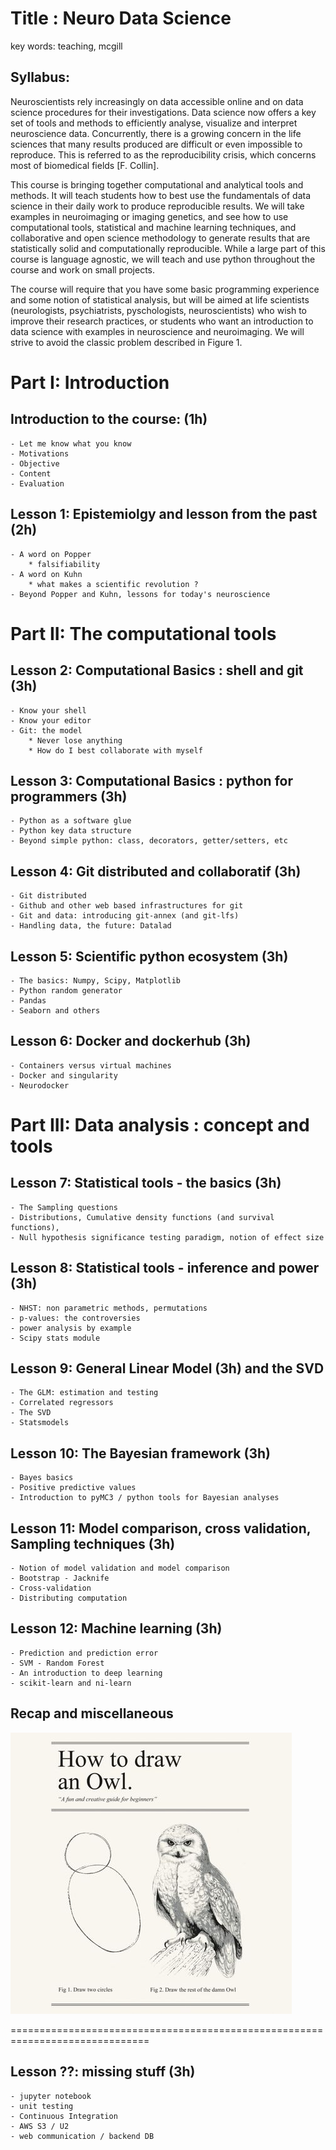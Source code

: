 
Title : Neuro Data Science
============================

key words: teaching, mcgill

Syllabus:
-----------

Neuroscientists rely increasingly on data accessible online and on data science
procedures for their investigations. Data science now offers a key set of
tools and methods to efficiently analyse, visualize and interpret neuroscience
data. Concurrently, there is a growing concern in the life sciences that many
results produced are difficult or even impossible to reproduce. This is
referred to as the reproducibility crisis, which concerns most of biomedical
fields [F. Collin]. 

This course is bringing together computational and analytical tools and methods.
It will teach students how to best use the fundamentals of data science in
their daily work to produce reproducible results. We will take examples in
neuroimaging or imaging genetics, and see how to use computational tools,
statistical and machine learning techniques, and collaborative and open science
methodology to generate results that are statistically solid and
computationally reproducible. While a large part of this course is language
agnostic, we will teach and use python throughout the course and work on small
projects. 

The course will require that you have some basic programming experience and some
notion of statistical analysis, but will be aimed at life scientists
(neurologists, psychiatrists, pyschologists, neuroscientists) who wish to
improve their research practices, or students who want an introduction to
data science with examples in neuroscience and neuroimaging. We will strive to avoid
the classic problem described in Figure 1. 
 
Part I: Introduction
============================================

Introduction to the course: (1h)
---------------------------------
	- Let me know what you know 
	- Motivations
	- Objective
	- Content
	- Evaluation

Lesson 1: Epistemiolgy and lesson from the past (2h)
-----------------------------------------------------------------
	- A word on Popper
		* falsifiability
	- A word on Kuhn  
		* what makes a scientific revolution ?
	- Beyond Popper and Kuhn, lessons for today's neuroscience

Part II: The computational tools
============================================


Lesson 2: Computational Basics : shell and git (3h)
-----------------------------------------------------------------
	- Know your shell
	- Know your editor
	- Git: the model
		* Never lose anything 
		* How do I best collaborate with myself

Lesson 3: Computational Basics : python for programmers (3h)
-----------------------------------------------------------------
	- Python as a software glue
	- Python key data structure
	- Beyond simple python: class, decorators, getter/setters, etc

Lesson 4: Git distributed and collaboratif (3h)
-----------------------------------------------------------------
	- Git distributed
	- Github and other web based infrastructures for git
	- Git and data: introducing git-annex (and git-lfs)
	- Handling data, the future: Datalad

Lesson 5: Scientific python ecosystem (3h)
-----------------------------------------------------------------
	- The basics: Numpy, Scipy, Matplotlib 
	- Python random generator
	- Pandas
	- Seaborn and others

Lesson 6: Docker and dockerhub (3h)
-----------------------------------------------------------------
	- Containers versus virtual machines
	- Docker and singularity 
	- Neurodocker 

Part III: Data analysis : concept and tools
============================================

Lesson 7: Statistical tools - the basics (3h)
-----------------------------------------------------------------
	- The Sampling questions
	- Distributions, Cumulative density functions (and survival functions), 
	- Null hypothesis significance testing paradigm, notion of effect size

Lesson 8: Statistical tools - inference and power (3h)
-----------------------------------------------------------------
	- NHST: non parametric methods, permutations
	- p-values: the controversies
	- power analysis by example 
	- Scipy stats module 

Lesson 9: General Linear Model (3h) and the SVD 
-----------------------------------------------------------------
	- The GLM: estimation and testing 
	- Correlated regressors
	- The SVD
	- Statsmodels

Lesson 10: The Bayesian framework (3h)
-----------------------------------------------------------------
	- Bayes basics 
	- Positive predictive values
	- Introduction to pyMC3 / python tools for Bayesian analyses

Lesson 11: Model comparison, cross validation, Sampling techniques  (3h)
-----------------------------------------------------------------
	- Notion of model validation and model comparison
	- Bootstrap - Jacknife
	- Cross-validation
	- Distributing computation 
 
Lesson 12: Machine learning (3h)
-----------------------------------------------------------------
	- Prediction and prediction error
	- SVM - Random Forest
	- An introduction to deep learning
	- scikit-learn and ni-learn 

Recap and miscellaneous
-----------------------------------------------------------------

![How to draw an owl?][owl] 

[owl]:draw-an-owl.jpg "How to avoid this issue?"

==============================================================================



Lesson ??: missing stuff (3h)
-----------------------------------------------------------------
	- jupyter notebook  
	- unit testing 
	- Continuous Integration
	- AWS S3 / U2 
	- web communication / backend DB



